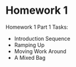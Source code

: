 # Homework 1

Homework 1 Part 1 Tasks:

  *  Introduction Sequence
  *  Ramping Up
  *  Moving Work Around
  *  A Mixed Bag
